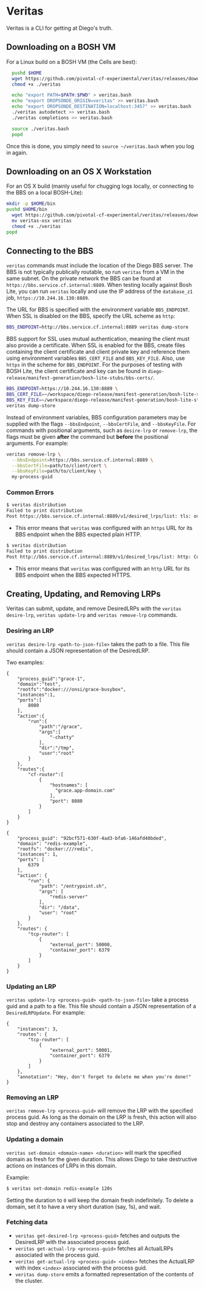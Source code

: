 # Veritas

Veritas is a CLI for getting at Diego's truth.

## Downloading on a BOSH VM

For a Linux build on a BOSH VM (the Cells are best):

```bash
  pushd $HOME
  wget https://github.com/pivotal-cf-experimental/veritas/releases/download/latest/veritas -O ./veritas
  chmod +x ./veritas

  echo "export PATH=$PATH:$PWD" > veritas.bash
  echo "export DROPSONDE_ORIGIN=veritas" >> veritas.bash
  echo "export DROPSONDE_DESTINATION=localhost:3457" >> veritas.bash
  ./veritas autodetect >> veritas.bash
  ./veritas completions >> veritas.bash

  source ./veritas.bash
  popd
```

Once this is done, you simply need to `source ~/veritas.bash` when you log in again.


## Downloading on an OS X Workstation

For an OS X build (mainly useful for chugging logs locally, or connecting to the BBS on a local BOSH-Lite):

```bash
mkdir -p $HOME/bin
pushd $HOME/bin
  wget https://github.com/pivotal-cf-experimental/veritas/releases/download/latest/veritas-osx
  mv veritas-osx veritas
  chmod +x ./veritas
popd
```

## Connecting to the BBS

`veritas` commands must include the location of the Diego BBS server. The BBS is not typically publically routable, so run `veritas` from a VM in the same subnet. On the private network the BBS can be found at `https://bbs.service.cf.internal:8889`. When testing locally against Bosh Lite, you can run `veritas` locally and use the IP address of the `database_z1` job, `https://10.244.16.130:8889`.

The URL for BBS is specified with the environment variable `BBS_ENDPOINT`. When SSL is disabled on the BBS, specify the URL scheme as `http`:

```bash
BBS_ENDPOINT=http://bbs.service.cf.internal:8889 veritas dump-store
```

BBS support for SSL uses mutual authentication, meaning the client must also provide a certificate. When SSL is enabled for the BBS, create files containing the client certificate and client private key and reference them using environment variables `BBS_CERT_FILE` and `BBS_KEY_FILE`. Also, use `https` in the scheme for `BBS_ENDPOINT`. For the purposes of testing with BOSH Lite, the client certificate and key can be found in `diego-release/manifest-generation/bosh-lite-stubs/bbs-certs/`.

```bash
BBS_ENDPOINT=https://10.244.16.130:8889 \
BBS_CERT_FILE=~/workspace/diego-release/manifest-generation/bosh-lite-stubs/bbs-certs/client.crt \ 
BBS_KEY_FILE=~/workspace/diego-release/manifest-generation/bosh-lite-stubs/bbs-certs/client.key \
veritas dump-store
```

Instead of environment variables, BBS configuration parameters may be supplied with the flags `--bbsEndpoint`, `--bbsCertFile`, and `--bbsKeyFile`. For commands with positional arguments, such as `desire-lrp` or `remove-lrp`, the flags must be given **after** the command but **before** the positional arguments. For example:

```bash
veritas remove-lrp \
  --bbsEndpoint=https://bbs.service.cf.internal:8889 \
  --bbsCertFile=path/to/client/cert \
  --bbsKeyFile=path/to/client/key \
  my-process-guid

```

### Common Errors

```bash
$ veritas distribution
Failed to print distribution
Post https://bbs.service.cf.internal:8889/v1/desired_lrps/list: tls: oversized record received with length 20527
```

- This error means that `veritas` was configured with an `https` URL for its BBS endpoint when the BBS expected plain HTTP.


```bash
$ veritas distribution
Failed to print distribution
Post http://bbs.service.cf.internal:8889/v1/desired_lrps/list: http: ContentLength=2 with Body length 0
```

- This error means that `veritas` was configured with an `http` URL for its BBS endpoint when the BBS expected HTTPS.



## Creating, Updating, and Removing LRPs

Veritas can submit, update, and remove DesiredLRPs with the `veritas desire-lrp`, `veritas update-lrp` and `veritas remove-lrp` commands.

### Desiring an LRP

`veritas desire-lrp <path-to-json-file>` takes the path to a file.  This file should contain a JSON representation of the DesiredLRP.  

Two examples:

```
{
    "process_guid":"grace-1",
    "domain":"test",
    "rootfs":"docker:///onsi/grace-busybox",
    "instances":1,
    "ports":[
        8080
    ],
    "action":{
        "run":{
            "path":"/grace",
            "args":[
                "-chatty"
            ],
            "dir":"/tmp",
            "user":"root"
        }
    },
    "routes":{
        "cf-router":[
            {
                "hostnames": [
                  "grace.app-domain.com"
                ],
                "port": 8080
            }
        ]
    }
}
```

```
{
    "process_guid": "92bcf571-630f-4ad3-bfa6-146afd40bded",
    "domain": "redis-example",
    "rootfs": "docker:///redis",
    "instances": 1,
    "ports": [
        6379
    ],
    "action": {
        "run": {
            "path": "/entrypoint.sh",
            "args": [
                "redis-server"
            ],
            "dir": "/data",
            "user": "root"
        }
    },
    "routes": {
        "tcp-router": [
            {
                "external_port": 50000,
                "container_port": 6379
            }
        ]
    }
}
```

### Updating an LRP

`veritas update-lrp <process-guid> <path-to-json-file>` take a process guid and a path to a file.  This file should contain a JSON representation of a `DesiredLRPUpdate`.  For example:

```
{
    "instances": 3,
    "routes": {
        "tcp-router": [
            {
                "external_port": 50001,
                "container_port": 6379
            }
        ]
    },
    "annotation": "Hey, don't forget to delete me when you're done!"
}
```

### Removing an LRP

`veritas remove-lrp <process-guid>` will remove the LRP with the specified process guid. As long as the domain on the LRP is fresh, this action will also stop and destroy any containers associated to the LRP.

### Updating a domain

`veritas set-domain <domain-name> <duration>` will mark the specified domain as fresh for the given duration. This allows Diego to take destructive actions on instances of LRPs in this domain.

Example:

```bash
$ veritas set-domain redis-example 120s
```

Setting the duration to `0` will keep the domain fresh indefinitely. To delete a domain, set it to have a very short duration (say, 1s), and wait.

### Fetching data

- `veritas get-desired-lrp <process-guid>` fetches and outputs the DesiredLRP with the associated process guid.
- `veritas get-actual-lrp <process-guid>` fetches all ActualLRPs associated with the process guid.
- `veritas get-actual-lrp <process-guid> <index>` fetches the ActualLRP with index `<index>` associated with the process guid.
- `veritas dump-store` emits a formatted representation of the contents of the cluster.
